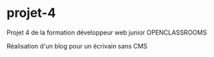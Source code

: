 # projet-4

Projet 4 de la formation développeur web junior OPENCLASSROOMS

Réalisation d'un blog pour un écrivain sans CMS
